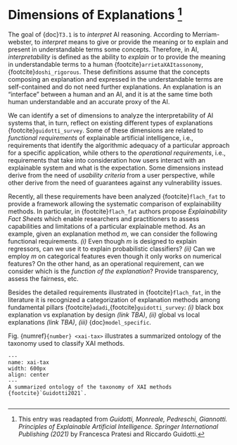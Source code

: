 # Dimensions of Explanations [^note]

The goal of {doc}`T3.1` is to *interpret* AI reasoning. According to Merriam-webster, to *interpret* means to give or provide the meaning or to explain and present in understandable terms some concepts.
Therefore, in AI, *interpretability* is defined as the ability to *explain* or to provide the meaning in understandable terms to a human {footcite}`arrietaXAItassonomy`,{footcite}`doshi_rigorous`. These definitions assume that the concepts composing an explanation and expressed in the understandable  terms are self-contained and do not need further explanations. An explanation is an “interface” between a human and an AI, and it is at the same time both human understandable and an accurate proxy of the AI.

We can identify a set of dimensions to analyze the interpretability of AI systems that, in turn, reflect on existing different types of explanations {footcite}`guidotti_survey`. 
Some of these dimensions are related to *functional requirements* of explainable artificial intelligence, i.e., requirements that identify the algorithmic adequacy of a particular approach for a specific application, while others to the *operational requirements*, i.e., requirements that take into consideration how users interact with an explainable system and what is the expectation. 
Some dimensions instead derive from the need of *usability criteria* from a user perspective, while other derive from the need of guarantees against any vulnerability issues. 

Recently, all these requirements have been analyzed {footcite}`flach_fat` to provide a framework allowing the systematic comparison of explainability methods. In particular, in {footcite}`flach_fat` authors propose *Explainability Fact Sheets* which enable researchers and practitioners to assess capabilities and limitations of a particular explainable method. 
As an example, given an explanation method *m*, we can consider the following functional requirements. 
*(i)* Even though *m* is designed to explain regressors, can we use it to explain probabilistic classifiers?
*(ii)* Can we employ *m* on categorical features even though it only works on numerical features? On the other hand, as an operational requirement, can we consider which is the *function of the explanation*? Provide transparency, assess the fairness, etc.

Besides the detailed requirements illustrated in {footcite}`flach_fat`, in the literature it is recognized a categorization of explanation methods among fundamental pillars {footcite}`adadi`,{footcite}`guidotti_survey`: *(i)* black box explanation vs explanation by design *(link TBA)*, *(ii)* global vs local explanations *(link TBA)*, *(iii)* {doc}`model_specific`. <!---In the following we present details of these distinctions and other important features characterizing XAI methods.--> 

Fig. {numref}`{number} <xai-tax>` illustrates a summarized ontology of the taxonomy used to classify XAI methods.

```{figure} ./xai_taxonomy.png
---
name: xai-tax
width: 600px
align: center
---
A summarized ontology of the taxonomy of XAI methods {footcite}`Guidotti2021`.
```



```{footbibliography}
```

[^note]: This entry was readapted from *Guidotti, Monreale, Pedreschi, Giannotti. Principles of Explainable Artificial Intelligence. Springer International Publishing (2021)* by Francesca Pratesi and Riccardo Guidotti.
